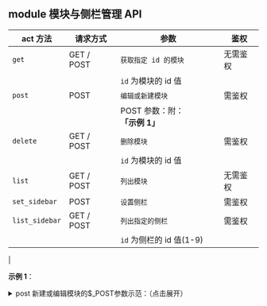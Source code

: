 ## module 模块与侧栏管理 API


| act 方法        | 请求方式    | 参数                                            | 鉴权               |
| --------------- | ---------- | ---------------------------------------------- | ----------------- |
| `get`           | GET / POST | `获取指定 id 的模块`                             | 无需鉴权   |
|                 |            | `id` 为模块的 id 值
| `post`          | POST       | `编辑或新建模块`                                 | 需鉴权   |
|                 |            |POST 参数：附：**「示例 1」**
| `delete`        | GET / POST | `删除模块`                                      | 需鉴权   |
|                 |            | `id` 为模块的 id 值
| `list`          | GET / POST | `列出模块`                                      | 无需鉴权   |
| `set_sidebar`   | POST       | `设置侧栏`                                      | 需鉴权   |
| `list_sidebar`  | GET / POST | `列出指定的侧栏`                                 | 需鉴权   |
|                 |            | `id` 为侧栏的 id 值(1-9)
|

**示例 1**：

<details>
<summary>post 新建或编辑模块的$_POST参数示范：（点击展开）</summary>

```php
$_POST['ID'] 为 0 是新建
$_POST['FileName'] 模块的唯一标识符，起名需符合文件名规则
$_POST['HtmlID'] 模块的HTML的id
$_POST['MaxLi'] 模块内li标签最大数量
$_POST['IsHideTitle'] 是否隐藏模块的标题
$_POST['Type'] 模块的类别，为div或ul
$_POST['Content'] 模块的内容
$_POST['NoRefresh'] 锁定模块的内容不让程序更改
```

</details>